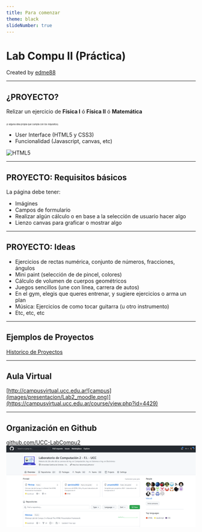 ```yaml
---
title: Para comenzar
theme: black
slideNumber: true
---
```


# Lab Compu II (Práctica)
Created by <i class="fab fa-telegram"></i>
[edme88]("https://t.me/edme88")

---
## ¿PROYECTO?
    
Relizar un ejercicio de **Física I** ó **Física II** ó **Matemática**

<span style="font-size: 0.4em">(o alguna idea propia que cumpla con los requisitos)</span>

* User Interface (HTML5 y CSS3)
* Funcionalidad (Javascript, canvas, etc)


![HTML5](images/presentacion/HTML5.png)

---
## PROYECTO: Requisitos básicos
La página debe tener:
* Imágines
* Campos de formulario
* Realizar algún cálculo o en base a la selección de usuario hacer algo
* Lienzo canvas para graficar o mostrar algo

---
## PROYECTO: Ideas
* Ejercicios de rectas numérica, conjunto de números, fracciones, ángulos
* Mini paint (selección de de pincel, colores)
* Cálculo de volumen de cuerpos geométricos
* Juegos sencillos (une con linea, carrera de autos)
* En el gym, elegis que queres entrenar, y sugiere ejercicios o arma un plan
* Música: Ejercicios de como tocar guitarra (u otro instrumento)
* Etc, etc, etc

---
## Ejemplos de Proyectos
[Historico de Proyectos](https://ucc-labcompu2-historico.github.io/)


---
## Aula Virtual
[http://campusvirtual.ucc.edu.ar![campus](images/presentacion/Lab2_moodle.png)](https://campusvirtual.ucc.edu.ar/course/view.php?id=4429)

---
## Organización en Github

[github.com/UCC-LabCompu2![campus](images/presentacion/github2022.png)](https://github.com/UCC-LabCompu2)


